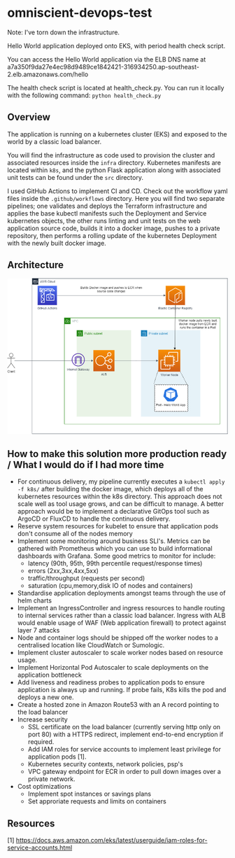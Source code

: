 # omniscient-devops-test

Note: I've torn down the infrastructure.

Hello World application deployed onto EKS, with period health check script. 

You can access the Hello World application via the ELB DNS name at a7a350f9da27e4ec98d9489ce1842421-316934250.ap-southeast-2.elb.amazonaws.com/hello

The health check script is located at health_check.py. You can run it locally with the following command:
`python health_check.py`

## Overview
The application is running on a kubernetes cluster (EKS) and exposed to the world by a classic load balancer. 

You will find the infrastructure as code used to provision the cluster and associated resources inside the `infra` directory. Kubernetes manifests are located within `k8s`, and the python Flask application along with associated unit tests can be found under the `src` directory.

I used GitHub Actions to implement CI and CD. Check out the workflow yaml files inside the `.github/workflows` directory. Here you will find two separate pipelines; one validates and deploys the Terraform infrastructure and applies the base kubectl manifests such the Deployment and Service kubernetes objects, the other runs linting and unit tests on the web application source code, builds it into a docker image, pushes to a private repository, then performs a rolling update of the kubernetes Deployment with the newly built docker image.

## Architecture
![alt text](architecture.png)

## How to make this solution more production ready / What I would do if I had more time
* For continuous delivery, my pipeline currently executes a `kubectl apply -f k8s/` after building the docker image, which deploys all of the kubernetes resources within the k8s directory. This approach does not scale well as tool usage grows, and can be difficult to manage. A better approach would be to implement a declarative GitOps tool such as ArgoCD or FluxCD to handle the continuous delivery.
* Reserve system resources for kubelet to ensure that application pods don't consume all of the nodes memory
* Implement some monitoring around business SLI's. Metrics can be gathered with Prometheus which you can use to build informational dashboards with Grafana. Some good metrics to monitor for include:
    - latency (90th, 95th, 99th percentile request/response times)
    - errors (2xx,3xx,4xx,5xx)
    - traffic/throughput (requests per second)
    - saturation (cpu,memory,disk IO of nodes and containers)
* Standardise application deployments amongst teams through the use of helm charts
* Implement an IngressController and ingress resources to handle routing to internal services rather than a classic load balancer. Ingress with ALB would enable usage of WAF (Web application firewall) to protect against layer 7 attacks
* Node and container logs should be shipped off the worker nodes to a centralised location like CloudWatch or Sumologic. 
* Implement cluster autoscaler to scale worker nodes based on resource usage.
* Implement Horizontal Pod Autoscaler to scale deployments on the application bottleneck 
* Add liveness and readiness probes to application pods to ensure application is always up and running. If probe fails, K8s kills the pod and deploys a new one.
* Create a hosted zone in Amazon Route53 with an A record pointing to the load balancer
* Increase security
    - SSL certificate on the load balancer (currently serving http only on port 80) with a HTTPS redirect, implement end-to-end encryption if required. 
    - Add IAM roles for service accounts to implement least privilege for application pods [1].
    - Kubernetes security contexts, network policies, psp's
    - VPC gateway endpoint for ECR in order to pull down images over a private network.
* Cost optimizations
    - Implement spot instances or savings plans
    - Set approriate requests and limits on containers

## Resources
[1] https://docs.aws.amazon.com/eks/latest/userguide/iam-roles-for-service-accounts.html
